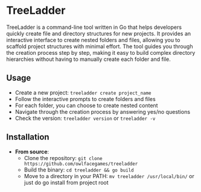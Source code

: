 # TreeLadder

TreeLadder is a command-line tool written in Go that helps developers quickly create file and directory structures for new projects. It provides an interactive interface to create nested folders and files, allowing you to scaffold project structures with minimal effort. The tool guides you through the creation process step by step, making it easy to build complex directory hierarchies without having to manually create each folder and file.

## Usage

* Create a new project: `treeladder create project_name`
* Follow the interactive prompts to create folders and files
* For each folder, you can choose to create nested content
* Navigate through the creation process by answering yes/no questions
* Check the version: `treeladder version` or `treeladder -v`

## Installation

* **From source**:
  * Clone the repository: `git clone https://github.com/owlfacegames/treeladder`
  * Build the binary: `cd treeladder && go build`
  * Move to a directory in your PATH: `mv treeladder /usr/local/bin/` or just do go install from project root
